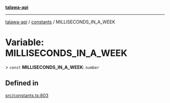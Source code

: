 [**talawa-api**](../../README.md)

***

[talawa-api](../../modules.md) / [constants](../README.md) / MILLISECONDS\_IN\_A\_WEEK

# Variable: MILLISECONDS\_IN\_A\_WEEK

\> `const` **MILLISECONDS\_IN\_A\_WEEK**: `number`

## Defined in

[src/constants.ts:803](https://github.com/PalisadoesFoundation/talawa-api/blob/832d310bae30bd8cb45fb1b44f62dd776dccc52f/src/constants.ts#L803)
